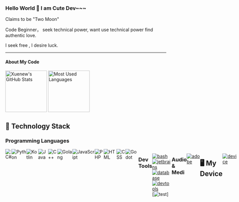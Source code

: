 ### Hello World 👋 I am Cute Dev~~~

Claims to be "Two Moon"

Code Beginner， seek technical power, want use technical power find authentic love.

I seek free , I desire luck.

---

#### About My Code

<img height="130px" src="https://github-readme-stats.vercel.app/api?username=allureluoli&hide_title=true&show_icons=true&hide=issues&include_all_commits=true&count_private=true&theme=graywhite&hide_border=true&bg_color=45,ff7979,ffd479,fffc79,73fa79" alt="Xuenew's GitHub Stats"> <img height="130px" src="https://github-readme-stats.vercel.app/api/top-langs?username=allureluoli&hide_title=true&layout=compact&theme=graywhite&hide_border=true&bg_color=45,fffc79,73fa79,75f0db" alt="Most Used Languages">


## 📕 Technology Stack

### Programming Languages

<div style="display: flex; justify-content: space-around;">
  <img src="https://skillicons.dev/icons?i=cs" alt="C#"/>
  <img src="https://skillicons.dev/icons?i=python" alt="Python" alt="python"/>
  <img src="https://skillicons.dev/icons?i=kotlin" alt="Kotlin"/>
  <img src="https://skillicons.dev/icons?i=java" alt="Java"/>
  <img src="https://skillicons.dev/icons?i=cpp" alt="C++"/>
  <img src="https://skillicons.dev/icons?i=golang" alt="Golang"/>
  <img src="https://skillicons.dev/icons?i=js" alt="JavaScript"/>
  <img src="https://skillicons.dev/icons?i=php" alt="PHP"/>
  <img src="https://skillicons.dev/icons?i=html" alt="HTML"/>
  <img src="https://skillicons.dev/icons?i=css" alt="CSS"/>
  <img src="https://skillicons.dev/icons?i=godot" alt="Godot"/>

  ### Dev Tools
  [![bash](https://skillicons.dev/icons?i=powershell,vim,visualstudio,vscode)](https://skillicons.dev)
  [![jetbrains](https://skillicons.dev/icons?i=clion,idea,phpstorm,pycharm,rider,webstorm)](https://skillicons.dev)
  [![database](https://skillicons.dev/icons?i=mysql,sqlite)](https://skillicons.dev)
  [![devtools](https://skillicons.dev/icons?i=androidstudio,cmake,git,gradle,md,npm)](https://skillicons.dev)
  [![test](https://wiki.codeblocks.org/index.php/Main_Page)]
  ### Audio & Medi
  [![adobe](https://skillicons.dev/icons?i=pr,ps)](https://skillicons.dev)
  ## 🖥 My Device
  [![device](https://skillicons.dev/icons?i=linux,debian,ubuntu,kali,windows)](https://skillicons.dev)




  
